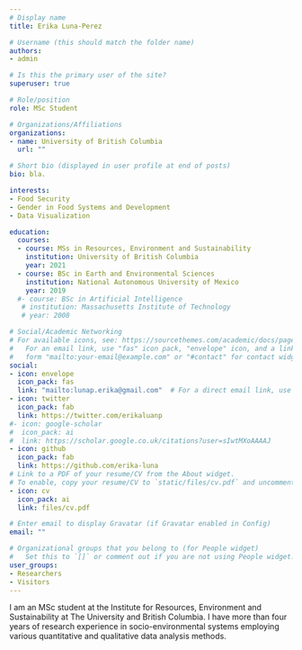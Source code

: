 ```yaml
---
# Display name
title: Erika Luna-Perez

# Username (this should match the folder name)
authors:
- admin

# Is this the primary user of the site?
superuser: true

# Role/position
role: MSc Student

# Organizations/Affiliations
organizations:
- name: University of British Columbia
  url: ""

# Short bio (displayed in user profile at end of posts)
bio: bla.

interests:
- Food Security
- Gender in Food Systems and Development
- Data Visualization

education:
  courses:
  - course: MSs in Resources, Environment and Sustainability
    institution: University of British Columbia
    year: 2021
  - course: BSc in Earth and Environmental Sciences
    institution: National Autonomous University of Mexico
    year: 2019
  #- course: BSc in Artificial Intelligence
   # institution: Massachusetts Institute of Technology
   # year: 2008

# Social/Academic Networking
# For available icons, see: https://sourcethemes.com/academic/docs/page-builder/#icons
#   For an email link, use "fas" icon pack, "envelope" icon, and a link in the
#   form "mailto:your-email@example.com" or "#contact" for contact widget.
social:
- icon: envelope
  icon_pack: fas
  link: "mailto:lunap.erika@gmail.com"  # For a direct email link, use "mailto:test@example.org".
- icon: twitter
  icon_pack: fab
  link: https://twitter.com/erikaluanp
#- icon: google-scholar
#  icon_pack: ai
#  link: https://scholar.google.co.uk/citations?user=sIwtMXoAAAAJ
- icon: github
  icon_pack: fab
  link: https://github.com/erika-luna
# Link to a PDF of your resume/CV from the About widget.
# To enable, copy your resume/CV to `static/files/cv.pdf` and uncomment the lines below.
- icon: cv
  icon_pack: ai
  link: files/cv.pdf

# Enter email to display Gravatar (if Gravatar enabled in Config)
email: ""

# Organizational groups that you belong to (for People widget)
#   Set this to `[]` or comment out if you are not using People widget.
user_groups:
- Researchers
- Visitors
---
```


I am an MSc student at the Institute for Resources, Environment and Sustainability at The University and British Columbia. I have more than four years of research experience in socio-environmental systems employing various quantitative and qualitative data analysis methods.
